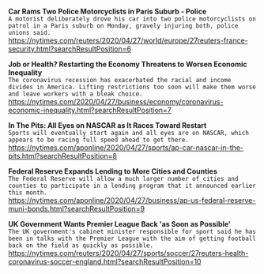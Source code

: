 **Car Rams Two Police Motorcyclists in Paris Suburb - Police**\
`A motorist deliberately drove his car into two police motorcyclists on patrol in a Paris suburb on Monday, gravely injuring both, police unions said.`\
https://nytimes.com/reuters/2020/04/27/world/europe/27reuters-france-security.html?searchResultPosition=6

**Job or Health? Restarting the Economy Threatens to Worsen Economic Inequality**\
`The coronavirus recession has exacerbated the racial and income divides in America. Lifting restrictions too soon will make them worse and leave workers with a bleak choice.`\
https://nytimes.com/2020/04/27/business/economy/coronavirus-economic-inequality.html?searchResultPosition=7

**In The Pits: All Eyes on NASCAR as It Races Toward Restart**\
`Sports will eventually start again and all eyes are on NASCAR, which appears to be racing full speed ahead to get there.`\
https://nytimes.com/aponline/2020/04/27/sports/ap-car-nascar-in-the-pits.html?searchResultPosition=8

**Federal Reserve Expands Lending to More Cities and Counties**\
`The Federal Reserve will allow a much larger number of cities and counties to participate in a lending program that it announced earlier this month. `\
https://nytimes.com/aponline/2020/04/27/business/ap-us-federal-reserve-muni-bonds.html?searchResultPosition=9

**UK Government Wants Premier League Back 'as Soon as Possible'**\
`The UK government's cabinet minister responsible for sport said he has been in talks with the Premier League with the aim of getting football back on the field as quickly as possible.`\
https://nytimes.com/reuters/2020/04/27/sports/soccer/27reuters-health-coronavirus-soccer-england.html?searchResultPosition=10

